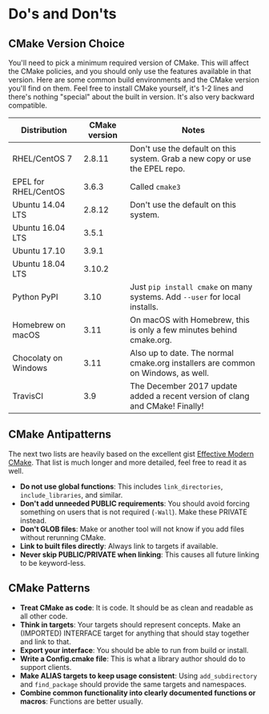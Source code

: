 # Do's and Don'ts

## CMake Version Choice

You'll need to pick a minimum required version of CMake. This will affect the CMake policies, and you should only use the features available in that version. Here are some common build environments and the CMake version you'll find on them. Feel free to install CMake yourself, it's 1-2 lines and there's nothing "special" about the built in version. It's also very backward compatible.

| Distribution  | CMake version | Notes |
|---------------|---------------|-------|
| RHEL/CentOS 7 | 2.8.11        | Don't use the default on this system. Grab a new copy or use the EPEL repo. |
| EPEL for RHEL/CentOS | 3.6.3    | Called `cmake3` |
| Ubuntu 14.04 LTS | 2.8.12 | Don't use the default on this system. |
| Ubuntu 16.04 LTS | 3.5.1 | |
| Ubuntu 17.10 | 3.9.1 | |
| Ubuntu 18.04 LTS | 3.10.2 | |
| Python PyPI  | 3.10 | Just `pip install cmake` on many systems. Add `--user` for local installs. |
| Homebrew on macOS | 3.11 | On macOS with Homebrew, this is only a few minutes behind cmake.org. |
| Chocolaty on Windows | 3.11 | Also up to date. The normal cmake.org installers are common on Windows, as well. |
| TravisCI | 3.9 | The December 2017 update added a recent version of clang and CMake! Finally! |

## CMake Antipatterns

The next two lists are heavily based on the excellent gist [Effective Modern CMake]. That list is much longer and more detailed, feel free to read it as well.

* **Do not use global functions**: This includes `link_directories`, `include_libraries`, and similar.
* **Don't add unneeded PUBLIC requirements**: You should avoid forcing something on users that is not required (`-Wall`). Make these PRIVATE instead.
* **Don't GLOB files**: Make or another tool will not know if you add files without rerunning CMake.
* **Link to built files directly**: Always link to targets if available.
* **Never skip PUBLIC/PRIVATE when linking**: This causes all future linking to be keyword-less. 


## CMake Patterns

* **Treat CMake as code**: It is code. It should be as clean and readable as all other code.
* **Think in targets**: Your targets should represent concepts. Make an (IMPORTED) INTERFACE target for anything that should stay together and link to that.
* **Export your interface**: You should be able to run from build or install.
* **Write a Config.cmake file**: This is what a library author should do to support clients.
* **Make ALIAS targets to keep usage consistent**: Using `add_subdirectory` and `find_package` should provide the same targets and namespaces.
* **Combine common functionality into clearly documented functions or macros**: Functions are better usually.




[Effective Modern CMake]: https://gist.github.com/mbinna/c61dbb39bca0e4fb7d1f73b0d66a4fd1
